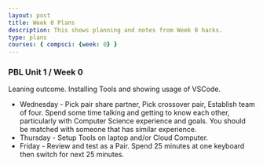 ```yaml
---
layout: post
title: Week 0 Plans
description: This shows planning and notes from Week 0 hacks.
type: plans
courses: { compsci: {week: 0} }
---
```


### PBL Unit 1 / Week 0
Leaning outcome. Installing Tools and showing usage of VSCode.
- Wednesday - Pick pair share partner, Pick crossover pair, Establish team of four. Spend some time talking and getting to know each other, particularly with Computer Science experience and goals. You should be matched with someone that has similar experience.
- Thursday - Setup Tools on laptop and/or Cloud Computer.
- Friday - Review and test as a Pair. Spend 25 minutes at one keyboard then switch for next 25 minutes.